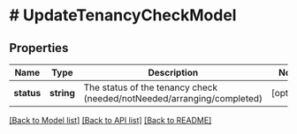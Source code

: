 # # UpdateTenancyCheckModel

## Properties

Name | Type | Description | Notes
------------ | ------------- | ------------- | -------------
**status** | **string** | The status of the tenancy check (needed/notNeeded/arranging/completed) | [optional]

[[Back to Model list]](../../README.md#models) [[Back to API list]](../../README.md#endpoints) [[Back to README]](../../README.md)
